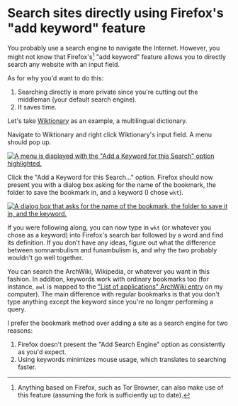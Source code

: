 # Search sites directly using Firefox's "add keyword" feature

You probably use a search engine to navigate the Internet. However, you
might not know that Firefox's[^1] "add keyword" feature allows you to
directly search any website with an input field.

[^1]: Anything based on Firefox, such as Tor Browser, can also make use
      of this feature (assuming the fork is sufficiently up to date).

As for why you'd want to do this:

1. Searching directly is more private since you're cutting out the
   middleman (your default search engine).
1. It saves time.

Let's take [Wiktionary](https://www.wiktionary.org/) as an example,
a multilingual dictionary.

Navigate to Wiktionary and right click Wiktionary's input field. A menu
should pop up.

[![A menu is displayed with the "Add a Keyword for this Search"
option
highlighted.](/images/add-keyword-1.png)](/images/add-keyword-1.png)

Click the "Add a Keyword for this Search..." option. Firefox should now
present you with a dialog box asking for the name of the bookmark, the
folder to save the bookmark in, and a keyword (I chose `wkt`).

[![A dialog box that asks for the name of the bookmark, the folder to
save it in, and the
keyword.](/images/add-keyword-2.png)](/images/add-keyword-2.png)

If you were following along, you can now type in `wkt` (or whatever you
chose as a keyword) into Firefox's search bar followed by a word and
find its definition.  If you don't have any ideas, figure out what the
difference between somnambulism and funambulism is, and why the two
probably wouldn't go well together.

You can search the ArchWiki, Wikipedia, or whatever you want in this
fashion. In addition, keywords work with ordinary bookmarks too (for
instance, `awl` is mapped to the ["List of applications" ArchWiki
entry](https://wiki.archlinux.org/index.php/List_of_applications) on my
computer). The main difference with regular bookmarks is that you don't
type anything except the keyword since you're no longer performing a query.

I prefer the bookmark method over adding a site as a search engine for
two reasons:

1. Firefox doesn't present the "Add Search Engine" option as
   consistently as you'd expect.
1. Using keywords minimizes mouse usage, which translates to searching
   faster.
